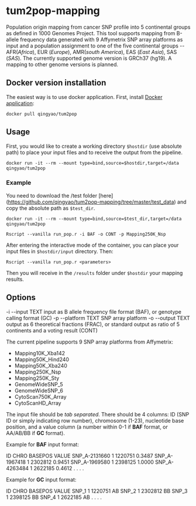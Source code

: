 # tum2pop-mapping

Population origin mapping from cancer SNP profile into 5 continental groups as defined in 1000 Genomes Project. This tool supports mapping from B-allele frequency data generated with 9 Affymetrix SNP array platforms as input and a population assignment to one of the five continental groups -- AFR(_Africa_), EUR (_Europe_), AMR(_south America_), EAS (_East Asia_), SAS (_SAS_). The currently supported genome version is GRCh37 (hg19). A mapping to other genome versions is planned.

## Docker version installation
The easiest way is to use docker application. First, install [Docker application](https://docs.docker.com/install/):
```
docker pull qingyao/tum2pop
```

## Usage
First, you would like to create a working directory `$hostdir` (use absolute path) to place your input files and to receive the output from the pipeline.
```
docker run -it --rm --mount type=bind,source=$hostdir,target=/data qingyao/tum2pop
```
### Example
You need to download the /test folder [here] (https://github.com/qingyao/tum2pop-mapping/tree/master/test_data) and copy the absolute path as `$test_dir`.
```
docker run -it --rm --mount type=bind,source=$test_dir,target=/data qingyao/tum2pop
```

```
Rscript --vanilla run_pop.r -i BAF -o CONT -p Mapping250K_Nsp
```

After entering the interactive mode of the container, you can place your input files in `$hostdir/input` directory. Then:
```
Rscript --vanilla run_pop.r <parameters>
```
Then you will receive in the `/results` folder under `$hostdir` your mapping results.

## Options
  -i --input TEXT         input as B allele frequency file format (BAF), or genotype calling format (GC)
  -p --platform  TEXT     SNP array platform
  -o --output TEXT        output as 6 theoretical fractions (FRAC), or standard output as ratio of 5 continents and a voting result (CONT)

The current pipeline supports 9 SNP array platforms from Affymetrix:
- Mapping10K_Xba142
- Mapping50K_Hind240
- Mapping50K_Xba240
- Mapping250K_Nsp
- Mapping250K_Sty
- GenomeWideSNP_5
- GenomeWideSNP_6
- CytoScan750K_Array
- CytoScanHD_Array

The input file should be *tab separated*. There should be 4 columns: ID (SNP ID or simply indicating row number), chromosome (1-23), nucleotide base position, and a value column (a number within 0-1 if **BAF** format, or AA/AB/BB if **GC** format).

Example for **BAF** input format:

ID	CHRO	BASEPOS	VALUE
SNP_A-2131660	1	1220751	0.3487
SNP_A-1967418	1	2302812	0.9451
SNP_A-1969580	1	2398125	1.0000
SNP_A-4263484	1	2622185	0.4612
.
.
.
.

Example for **GC** input format:

ID	CHRO	BASEPOS	VALUE
SNP_1	1	1220751	AB
SNP_2	1	2302812	BB
SNP_3	1	2398125	BB
SNP_4	1	2622185	AB
.
.
.
.
